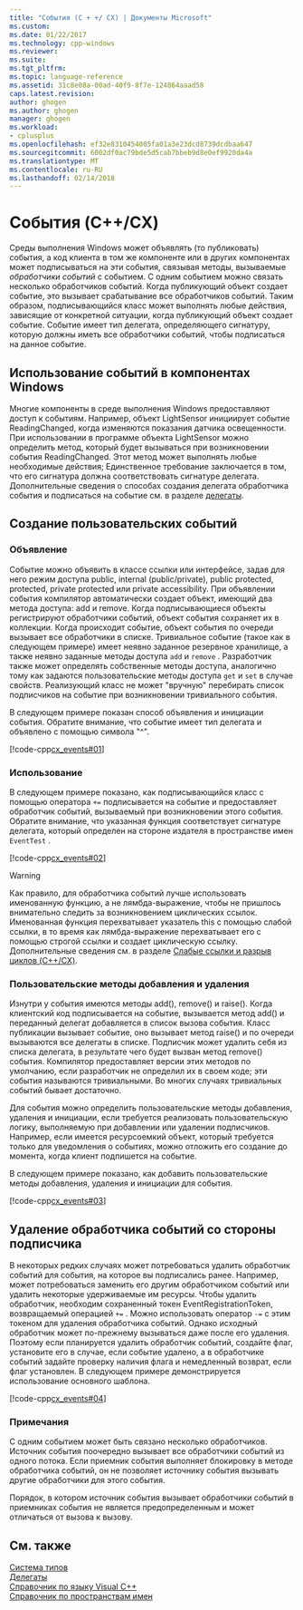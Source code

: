 ```yaml
---
title: "События (C + +/ CX) | Документы Microsoft"
ms.custom: 
ms.date: 01/22/2017
ms.technology: cpp-windows
ms.reviewer: 
ms.suite: 
ms.tgt_pltfrm: 
ms.topic: language-reference
ms.assetid: 31c8e08a-00ad-40f9-8f7e-124864aaad58
caps.latest.revision: 
author: ghogen
ms.author: ghogen
manager: ghogen
ms.workload:
- cplusplus
ms.openlocfilehash: ef32e8310454005fa01a3e23dcd8739dcdbaa647
ms.sourcegitcommit: 6002df0ac79bde5d5cab7bbeb9d8e0ef9920da4a
ms.translationtype: MT
ms.contentlocale: ru-RU
ms.lasthandoff: 02/14/2018
---
```

# <a name="events-ccx"></a>События (C++/CX)
Среды выполнения Windows может объявлять (то публиковать) события, а код клиента в том же компоненте или в других компонентах может подписываться на эти события, связывая методы, вызываемые *обработчики событий* с событием. С одним событием можно связать несколько обработчиков событий. Когда публикующий объект создает событие, это вызывает срабатывание все обработчиков событий. Таким образом, подписывающийся класс может выполнять любые действия, зависящие от конкретной ситуации, когда публикующий объект создает событие. Событие имеет тип делегата, определяющего сигнатуру, которую должны иметь все обработчики событий, чтобы подписаться на данное событие.  
  
## <a name="consuming-events-in-windows-components"></a>Использование событий в компонентах Windows  
 Многие компоненты в среде выполнения Windows предоставляют доступ к событиям. Например, объект LightSensor инициирует событие ReadingChanged, когда изменяются показания датчика освещенности. При использовании в программе объекта LightSensor можно определить метод, который будет вызываться при возникновении события ReadingChanged. Этот метод может выполнять любые необходимые действия; Единственное требование заключается в том, что его сигнатура должна соответствовать сигнатуре делегата. Дополнительные сведения о способах создания делегата обработчика события и подписаться на событие см. в разделе [делегаты](../cppcx/delegates-c-cx.md).  
  
## <a name="creating-custom-events"></a>Создание пользовательских событий  
  
### <a name="declaration"></a>Объявление  
 Событие можно объявить в классе ссылки или интерфейсе, задав для него режим доступа public, internal (public/private), public protected, protected, private protected или private accessibility. При объявлении события компилятор автоматически создает объект, имеющий два метода доступа: add и remove. Когда подписывающиеся объекты регистрируют обработчики событий, объект события сохраняет их в коллекции. Когда происходит событие, объект события по очереди вызывает все обработчики в списке. Тривиальное событие (такое как в следующем примере) имеет неявно заданное резервное хранилище, а также неявно заданные методы доступа `add` и `remove` . Разработчик также может определять собственные методы доступа, аналогично тому как задаются пользовательские методы доступа `get` и `set` в случае свойств.  Реализующий класс не может "вручную" перебирать список подписчиков на событие при возникновении тривиального события.  
  
 В следующем примере показан способ объявления и инициации события. Обратите внимание, что событие имеет тип делегата и объявлено с помощью символа "^".  
  
 [!code-cpp[cx_events#01](../cppcx/codesnippet/CPP/cx_events/class1.h#01)]  
  
### <a name="usage"></a>Использование  
 В следующем примере показано, как подписывающийся класс с помощью оператора `+=` подписывается на событие и предоставляет обработчик событий, вызываемый при возникновении этого события. Обратите внимание, что указанная функция соответствует сигнатуре делегата, который определен на стороне издателя в пространстве имен `EventTest` .  
  
 [!code-cpp[cx_events#02](../cppcx/codesnippet/CPP/eventsupportinvs/eventclientclass.h#02)]  
  
> [!WARNING]
>  Как правило, для обработчика событий лучше использовать именованную функцию, а не лямбда-выражение, чтобы не пришлось внимательно следить за возникновением циклических ссылок. Именованная функция перехватывает указатель this с помощью слабой ссылки, в то время как лямбда-выражение перехватывает его с помощью строгой ссылки и создает циклическую ссылку. Дополнительные сведения см. в разделе [Слабые ссылки и разрыв циклов (C++/CX)](../cppcx/weak-references-and-breaking-cycles-c-cx.md).  
  
### <a name="custom-add-and-remove-methods"></a>Пользовательские методы добавления и удаления  
 Изнутри у события имеются методы add(), remove() и raise(). Когда клиентский код подписывается на событие, вызывается метод add() и переданный делегат добавляется в список вызова события. Класс публикации вызывает событие, оно вызывает метод raise() и по очереди вызываются все делегаты в списке. Подписчик может удалить себя из списка делегата, в результате чего будет вызван метод remove() события. Компилятор предоставляет версии этих методов по умолчанию, если разработчик не определил их в своем коде; эти события называются тривиальными. Во многих случаях тривиальных событий бывает достаточно.  
  
 Для события можно определить пользовательские методы добавления, удаления и инициации, если требуется реализовать пользовательскую логику, выполняемую при добавлении или удалении подписчиков. Например, если имеется ресурсоемкий объект, который требуется только для уведомления о событиях, можно отложить его создание до момента, когда клиент подпишется на событие.  
  
 В следующем примере показано, как добавить пользовательские методы добавления, удаления и инициации для события.  
  
 [!code-cpp[cx_events#03](../cppcx/codesnippet/CPP/cx_events/class1.h#03)]  
  
## <a name="removing-an-event-handler-from-the-subscriber-side"></a>Удаление обработчика событий со стороны подписчика  
 В некоторых редких случаях может потребоваться удалить обработчик событий для события, на которое вы подписались ранее. Например, может потребоваться заменить его другим обработчиком событий или удалить некоторые удерживаемые им ресурсы. Чтобы удалить обработчик, необходим сохраненный токен EventRegistrationToken, возвращаемый операцией `+=` . Можно использовать оператор `-=` с этим токеном для удаления обработчика событий.  Однако исходный обработчик может по-прежнему вызываться даже после его удаления. Поэтому если планируется удалить обработчик событий, создайте флаг, установите его в случае, если событие удалено, а в обработчике событий задайте проверку наличия флага и немедленный возврат, если флаг установлен. В следующем примере демонстрируется использование основного шаблона.  
  
 [!code-cpp[cx_events#04](../cppcx/codesnippet/CPP/eventsupportinvs/eventclientclass.h#04)]  
  
### <a name="remarks"></a>Примечания  
 С одним событием может быть связано несколько обработчиков. Источник события поочередно вызывает все обработчики событий из одного потока. Если приемник события выполняет блокировку в методе обработчика событий, он не позволяет источнику события вызывать другие обработчики для этого события.  
  
 Порядок, в котором источник события вызывает обработчики событий в приемниках события не является предопределенным и может отличаться от вызова к вызову.  
  
## <a name="see-also"></a>См. также  
 [Система типов](../cppcx/type-system-c-cx.md)   
 [Делегаты](../cppcx/delegates-c-cx.md)   
 [Справочник по языку Visual C++](../cppcx/visual-c-language-reference-c-cx.md)   
 [Справочник по пространствам имен](../cppcx/namespaces-reference-c-cx.md)